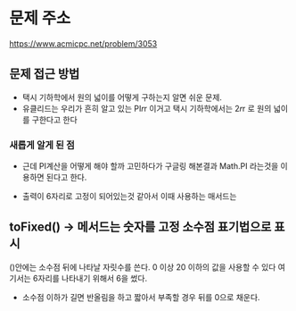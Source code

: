 # 문제 주소 
https://www.acmicpc.net/problem/3053

## 문제 접근 방법 
* 택시 기하학에서 원의 넓이를 어떻게 구하는지 알면 쉬운 문제.
* 유클리드는 우리가 흔히 알고 있는 PI*r*r 이거고 택시 기하학에서는 2*r*r 로 원의 넓이를 구한다고 한다

### 새롭게 알게 된 점 
* 근데 PI계산을 어떻게 해야 할까 고민하다가 구글링 해본결과 Math.PI 라는것을 이용하면 된다고 한다.
+ 출력이 6자리로 고정이 되어있는것 같아서 이때 사용하는 매서드는 
## toFixed() -> 메서드는 숫자를 고정 소수점 표기법으로 표시
()안에는 소수점 뒤에 나타날 자릿수를 쓴다. 0 이상 20 이하의 값을 사용할 수 있다 여기서는 6자리를 나타내기 위해서 6을 썼다.
- 소수점 이하가 길면 반올림을 하고 짧아서 부족할 경우 뒤를 0으로 채운다.